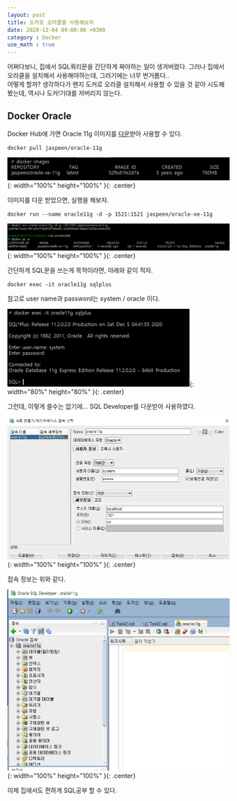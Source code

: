 ```yaml
---
layout: post
title: 도커로 오라클을 사용해보자
date: 2020-12-04 09:00:00 +0300
category : Docker
use_math : true
---   
```


어쩌다보니, 집에서 SQL쿼리문을 간단하게 짜야하는 일이 생겨버렸다. 그러나 집에서 오라클을 설치해서 사용해야하는데, 그러기에는 너무 번거롭다..  
어떻게 할까? 생각하다가 왠지 도커로 오라클 설치해서 사용할 수 있을 것 같아 시도해봤는데, 역시나 도커!기대를 저버리지 않는다. 

## Docker Oracle 

Docker Hub에 가면 Oracle 11g 이미지를 [다운](https://hub.docker.com/r/jaspeen/oracle-11g)받아 사용할 수 있다. 

```
docker pull jaspeen/oracle-11g
```  

![docker](/public/img/docker.png){: width="100%" height="100%" }{: .center}

이미지를 다운 받았으면, 실행을 해보자. 

```
docker run --name oracle11g -d -p 1521:1521 jaspeen/oracle-xe-11g
```

![docker2](/public/img/docker2.png){: width="100%" height="100%" }{: .center}

간단하게 SQL문을 쓰는게 목적이라면, 아래와 같이 적자.


```
docker exec -it oracle11g sqlplus
```

참고로 user name과 password는 system / oracle 이다. 

![docker3](/public/img/docker3.png){: width="80%" height="80%" }{: .center}

그런데, 이렇게 쓸수는 없기에... SQL Developer를 다운받아 사용하였다.
 
![docker5](/public/img/docker5.png){: width="100%" height="100%" }{: .center}

접속 정보는 위와 같다. 

![docker4](/public/img/docker4.png){: width="100%" height="100%" }{: .center}

이제 집에서도 편하게 SQL공부 할 수 있다. 




